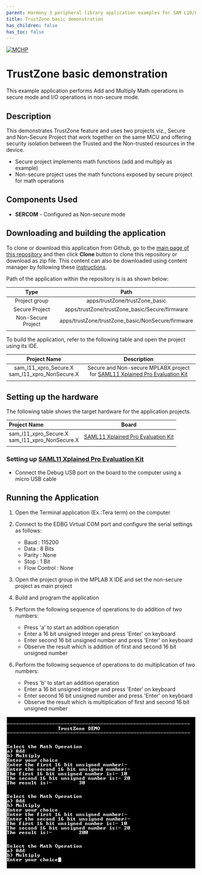 ```yaml
---
parent: Harmony 3 peripheral library application examples for SAM L10/L11 family
title: TrustZone basic demonstration 
has_children: false
has_toc: false
---
```


[![MCHP](https://www.microchip.com/ResourcePackages/Microchip/assets/dist/images/logo.png)](https://www.microchip.com)

# TrustZone basic demonstration

This example application performs Add and Multiply Math operations in secure mode and I/O operations in non-secure mode.

## Description

This demonstrates TrustZone feature and uses two projects viz., Secure and Non-Secure Project that work together on the same
MCU and offering security isolation between the Trusted and the Non-trusted resources in the device.

- Secure project implements math functions (add and multiply as example)
- Non-secure project uses the math functions exposed by secure project for math operations

## Components Used

- **SERCOM** - Configured as Non-secure mode

## Downloading and building the application

To clone or download this application from Github, go to the [main page of this repository](https://github.com/Microchip-MPLAB-Harmony/csp_apps_sam_l10_l11) and then click **Clone** button to clone this repository or download as zip file.
This content can also be downloaded using content manager by following these [instructions](https://github.com/Microchip-MPLAB-Harmony/contentmanager/wiki).

Path of the application within the repository is is as shown below:

| Type        | Path                         |
|:-----------:|:----------------------------:|
| Project group | apps/trustZone/trustZone_basic |
|Secure Project|  apps/trustZone/trustZone_basic/Secure/firmware |
|Non-Secure Project|  apps/trustZone/trustZone_basic/NonSecure/firmware |
||||

To build the application, refer to the following table and open the project using its IDE.

| Project Name      | Description                                    |
| :-----------------: | :----------------------------------------------: |
| sam_l11_xpro_Secure.X <br> sam_l11_xpro_NonSecure.X | Secure and Non-secure MPLABX project for [SAML11 Xplained Pro Evaluation Kit](https://www.microchip.com/DevelopmentTools/ProductDetails/PartNO/DM320205) |
|||

## Setting up the hardware

The following table shows the target hardware for the application projects.

| Project Name| Board|
|:---------|:---------:|
| sam_l11_xpro_Secure.X <br> sam_l11_xpro_NonSecure.X | [SAML11 Xplained Pro Evaluation Kit](https://www.microchip.com/DevelopmentTools/ProductDetails/PartNO/DM320205) |
|||

### Setting up [SAML11 Xplained Pro Evaluation Kit](https://www.microchip.com/DevelopmentTools/ProductDetails/PartNO/DM320205)

- Connect the Debug USB port on the board to the computer using a micro USB cable

## Running the Application

1. Open the Terminal application (Ex.:Tera term) on the computer
2. Connect to the EDBG Virtual COM port and configure the serial settings as follows:
    - Baud : 115200
    - Data : 8 Bits
    - Parity : None
    - Stop : 1 Bit
    - Flow Control : None
3. Open the project group in the MPLAB X IDE and set the non-secure project as main project
4. Build and program the application
5. Perform the following sequence of operations to do addition of two numbers:
    - Press 'a' to start an addition operation
    - Enter a 16 bit unsigned integer and press 'Enter' on keyboard
    - Enter second 16 bit unsigned number and press 'Enter' on keyboard
    - Observe the result which is addition of first and second 16 bit unsigned number

6. Perform the following sequence of operations to do multiplication of two numbers:
    - Press 'b' to start an addition operation
    - Enter a 16 bit unsigned integer and press 'Enter' on keyboard
    - Enter second 16 bit unsigned number and press 'Enter' on keyboard
    - Observe the result which is multiplication of first and second 16 bit unsigned number

![output](images/output_trustzone_basic.png)